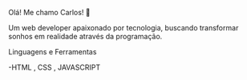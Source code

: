 Olá! Me chamo Carlos! 👋 

Um web developer apaixonado por tecnologia, buscando transformar sonhos em realidade através da programação.

Linguagens e Ferramentas

 -HTML , CSS , JAVASCRIPT
